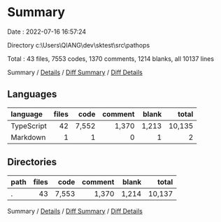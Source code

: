 # Summary

Date : 2022-07-16 16:57:24

Directory c:\\Users\\QIANG\\dev\\sktest\\src\\pathops

Total : 43 files,  7553 codes, 1370 comments, 1214 blanks, all 10137 lines

Summary / [Details](details.md) / [Diff Summary](diff.md) / [Diff Details](diff-details.md)

## Languages
| language | files | code | comment | blank | total |
| :--- | ---: | ---: | ---: | ---: | ---: |
| TypeScript | 42 | 7,552 | 1,370 | 1,213 | 10,135 |
| Markdown | 1 | 1 | 0 | 1 | 2 |

## Directories
| path | files | code | comment | blank | total |
| :--- | ---: | ---: | ---: | ---: | ---: |
| . | 43 | 7,553 | 1,370 | 1,214 | 10,137 |

Summary / [Details](details.md) / [Diff Summary](diff.md) / [Diff Details](diff-details.md)